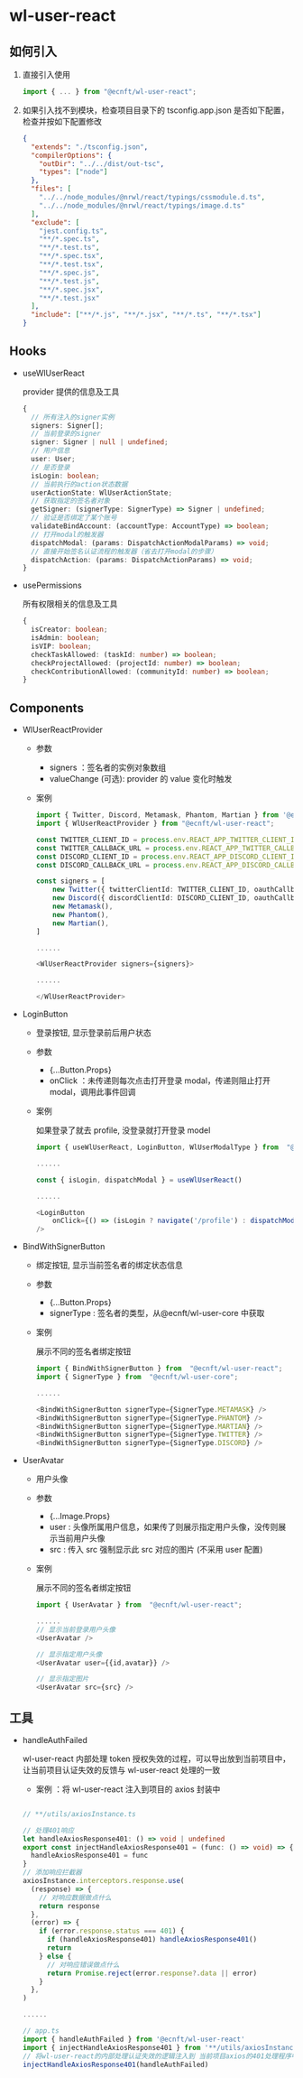 <!--
 * @Author: shixuewen friendlysxw@163.com
 * @Date: 2022-10-21 15:03:44
 * @LastEditors: shixuewen friendlysxw@163.com
 * @LastEditTime: 2022-10-25 18:20:59
 * @Description: file description
-->

# wl-user-react

## 如何引入

1. 直接引入使用
   ```typescript
   import { ... } from "@ecnft/wl-user-react";
   ```
2. 如果引入找不到模块，检查项目目录下的 tsconfig.app.json 是否如下配置，检查并按如下配置修改
   ```json
   {
     "extends": "./tsconfig.json",
     "compilerOptions": {
       "outDir": "../../dist/out-tsc",
       "types": ["node"]
     },
     "files": [
       "../../node_modules/@nrwl/react/typings/cssmodule.d.ts",
       "../../node_modules/@nrwl/react/typings/image.d.ts"
     ],
     "exclude": [
       "jest.config.ts",
       "**/*.spec.ts",
       "**/*.test.ts",
       "**/*.spec.tsx",
       "**/*.test.tsx",
       "**/*.spec.js",
       "**/*.test.js",
       "**/*.spec.jsx",
       "**/*.test.jsx"
     ],
     "include": ["**/*.js", "**/*.jsx", "**/*.ts", "**/*.tsx"]
   }
   ```

## Hooks

- useWlUserReact

  provider 提供的信息及工具

  ```typescript
  {
    // 所有注入的signer实例
    signers: Signer[];
    // 当前登录的signer
    signer: Signer | null | undefined;
    // 用户信息
    user: User;
    // 是否登录
    isLogin: boolean;
    // 当前执行的action状态数据
    userActionState: WlUserActionState;
    // 获取指定的签名者对象
    getSigner: (signerType: SignerType) => Signer | undefined;
    // 验证是否绑定了某个账号
    validateBindAccount: (accountType: AccountType) => boolean;
    // 打开modal的触发器
    dispatchModal: (params: DispatchActionModalParams) => void;
    // 直接开始签名认证流程的触发器（省去打开modal的步骤）
    dispatchAction: (params: DispatchActionParams) => void;
  }
  ```

- usePermissions

  所有权限相关的信息及工具

  ```typescript
  {
    isCreator: boolean;
    isAdmin: boolean;
    isVIP: boolean;
    checkTaskAllowed: (taskId: number) => boolean;
    checkProjectAllowed: (projectId: number) => boolean;
    checkContributionAllowed: (communityId: number) => boolean;
  }
  ```

## Components

- WlUserReactProvider

  - 参数
    - signers ：签名者的实例对象数组
    - valueChange (可选): provider 的 value 变化时触发
  - 案例

    ```typescript
    import { Twitter, Discord, Metamask, Phantom, Martian } from '@ecnft/wl-user-core'
    import { WlUserReactProvider } from "@ecnft/wl-user-react";

    const TWITTER_CLIENT_ID = process.env.REACT_APP_TWITTER_CLIENT_ID || ''
    const TWITTER_CALLBACK_URL = process.env.REACT_APP_TWITTER_CALLBACK_URL || ''
    const DISCORD_CLIENT_ID = process.env.REACT_APP_DISCORD_CLIENT_ID || ''
    const DISCORD_CALLBACK_URL = process.env.REACT_APP_DISCORD_CALLBACK_URL || ''

    const signers = [
        new Twitter({ twitterClientId: TWITTER_CLIENT_ID, oauthCallbackUri: TWITTER_CALLBACK_URL }),
        new Discord({ discordClientId: DISCORD_CLIENT_ID, oauthCallbackUri: DISCORD_CALLBACK_URL }),
        new Metamask(),
        new Phantom(),
        new Martian(),
    ]

    ......

    <WlUserReactProvider signers={signers}>

    ......

    </WlUserReactProvider>
    ```

- LoginButton

  - 登录按钮, 显示登录前后用户状态
  - 参数
    - {...Button.Props}
    - onClick ：未传递则每次点击打开登录 modal，传递则阻止打开 modal，调用此事件回调
  - 案例

    如果登录了就去 profile, 没登录就打开登录 model

    ```typescript
    import { useWlUserReact, LoginButton, WlUserModalType } from  "@ecnft/wl-user-react";

    ......

    const { isLogin, dispatchModal } = useWlUserReact()

    ......

    <LoginButton
        onClick={() => (isLogin ? navigate('/profile') : dispatchModal({ type: WlUserModalType.LOGIN }))}
    />
    ```

- BindWithSignerButton

  - 绑定按钮, 显示当前签名者的绑定状态信息
  - 参数
    - {...Button.Props}
    - signerType : 签名者的类型，从@ecnft/wl-user-core 中获取
  - 案例

    展示不同的签名者绑定按钮

    ```typescript
    import { BindWithSignerButton } from  "@ecnft/wl-user-react";
    import { SignerType } from  "@ecnft/wl-user-core";

    ......

    <BindWithSignerButton signerType={SignerType.METAMASK} />
    <BindWithSignerButton signerType={SignerType.PHANTOM} />
    <BindWithSignerButton signerType={SignerType.MARTIAN} />
    <BindWithSignerButton signerType={SignerType.TWITTER} />
    <BindWithSignerButton signerType={SignerType.DISCORD} />

    ```

- UserAvatar

  - 用户头像
  - 参数
    - {...Image.Props}
    - user : 头像所属用户信息，如果传了则展示指定用户头像，没传则展示当前用户头像
    - src : 传入 src 强制显示此 src 对应的图片 (不采用 user 配置)
  - 案例

    展示不同的签名者绑定按钮

    ```typescript
    import { UserAvatar } from  "@ecnft/wl-user-react";

    ......
    // 显示当前登录用户头像
    <UserAvatar />

    // 显示指定用户头像
    <UserAvatar user={{id,avatar}} />

    // 显示指定图片
    <UserAvatar src={src} />

    ```

## 工具

- handleAuthFailed

  wl-user-react 内部处理 token 授权失效的过程，可以导出放到当前项目中，让当前项目认证失效的反馈与 wl-user-react 处理的一致

  - 案例 ：将 wl-user-react 注入到项目的 axios 封装中

  ```typescript

  // **/utils/axiosInstance.ts

  // 处理401响应
  let handleAxiosResponse401: () => void | undefined
  export const injectHandleAxiosResponse401 = (func: () => void) => {
    handleAxiosResponse401 = func
  }
  // 添加响应拦截器
  axiosInstance.interceptors.response.use(
    (response) => {
      // 对响应数据做点什么
      return response
    },
    (error) => {
      if (error.response.status === 401) {
        if (handleAxiosResponse401) handleAxiosResponse401()
        return
      } else {
        // 对响应错误做点什么
        return Promise.reject(error.response?.data || error)
      }
    },
  )

  ......

  // app.ts
  import { handleAuthFailed } from '@ecnft/wl-user-react'
  import { injectHandleAxiosResponse401 } from '**/utils/axiosInstance.ts'
  // 将wl-user-react的内部处理认证失效的逻辑注入到 当前项目axios的401处理程序中
  injectHandleAxiosResponse401(handleAuthFailed)

  ```
